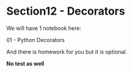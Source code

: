 # Section12 - Decorators

We will have 1 notebook here:

01 - Python Decorators

And there is homework for you but it is optional.

**No test as well**
